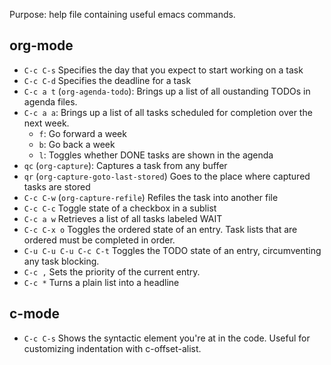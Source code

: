 Purpose: help file containing useful emacs commands.

## org-mode
  - `C-c C-s` Specifies the day that you expect to start working on a task
  - `C-c C-d` Specifies the deadline for a task
  - `C-c a t` (`org-agenda-todo`): Brings up a list of all oustanding TODOs in agenda files.
  - `C-c a a`: Brings up a list of all tasks scheduled for completion over the next week.
    - `f`: Go forward a week
    - `b`: Go back a week
    - `l`: Toggles whether DONE tasks are shown in the agenda
  - `qc` (`org-capture`): Captures a task from any buffer
  - `qr` (`org-capture-goto-last-stored`) Goes to the place where captured tasks are stored
  - `C-c C-w` (`org-capture-refile`) Refiles the task into another file
  - `C-c C-c` Toggle state of a checkbox in a sublist
  - `C-c a w` Retrieves a list of all tasks labeled WAIT
  - `C-c C-x o` Toggles the ordered state of an entry. Task lists that are ordered must be completed in order.
  - `C-u C-u C-u C-c C-t` Toggles the TODO state of an entry, circumventing any task blocking.
  - `C-c ,` Sets the priority of the current entry.
  - `C-c *` Turns a plain list into a headline

## c-mode
  - `C-c C-s` Shows the syntactic element you're at in the code. Useful for customizing indentation with c-offset-alist.
